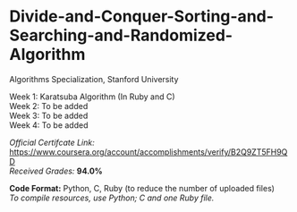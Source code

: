# Divide-and-Conquer-Sorting-and-Searching-and-Randomized-Algorithm
Algorithms Specialization, Stanford University


Week 1: Karatsuba Algorithm (In Ruby and C)  
Week 2: To be added  
Week 3: To be added  
Week 4: To be added   


*Official Certifcate Link:* https://www.coursera.org/account/accomplishments/verify/B2Q9ZT5FH9QD    
*Received Grades:* **94.0%**  

**Code Format:** Python, C, Ruby (to reduce the number of uploaded files)  
*To compile resources, use Python; C and one Ruby file.*
